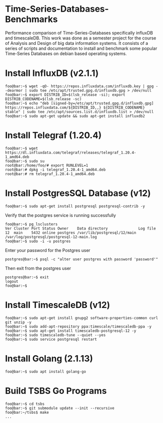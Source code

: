 # Time-Series-Databases-Benchmarks

Performance comparison of Time-Series-Databases specifically influxDB and timescaleDB.
This work was done as a semester project for the course of Analysis and Design of big
data information systems. It consists of a series of scripts and documentation to install
and benchmark some popular Time-Series Databases on debian based operating systems.

# Install InfluxDB (v2.1.1)
```console
foo@bar:~$ wget -qO- https://repos.influxdata.com/influxdb.key | gpg --dearmor | sudo tee /etc/apt/trusted.gpg.d/influxdb.gpg > /dev/null
foo@bar:~$ export DISTRIB_ID=$(lsb_release -si); export DISTRIB_CODENAME=$(lsb_release -sc)
foo@bar:~$ echo "deb [signed-by=/etc/apt/trusted.gpg.d/influxdb.gpg] https://repos.influxdata.com/${DISTRIB_ID,,} ${DISTRIB_CODENAME} stable" | sudo tee /etc/apt/sources.list.d/influxdb.list > /dev/null
foo@bar:~$ sudo apt-get update && sudo apt-get install influxdb2
```

# Install Telegraf (1.20.4)
```console
foo@bar:~$ wget https://dl.influxdata.com/telegraf/releases/telegraf_1.20.4-1_amd64.deb
foo@bar:~$ sudo su
root@bar:/home/foo/# export RUNLEVEL=1
root@bar:# dpkg -i telegraf_1.20.4-1_amd64.deb
root@bar:# rm telegraf_1.20.4-1_amd64.deb
```

# Install PostgresSQL Database (v12)
```console
foo@bar:~$ sudo apt-get install postgresql postgresql-contrib -y
```
Verify that the postgres service is running successfully
```console 
foo@bar:~$ pg_lsclusters
Ver Cluster Port Status Owner    Data directory              Log file
12  main    5432 online postgres /var/lib/postgresql/12/main /var/log/postgresql/postgresql-12-main.log
foo@bar:~$ sudo -i -u postgres
```
Enter your password for the Postgres user 
```console 
postgres@bar:~$ psql -c "alter user postgres with password 'password'"
```
Then exit from the postgres user
```console 
postgres@bar:~$ exit
logout
foo@bar:~$ 
```

# Install TimescaleDB (v12)
```console 
foo@bar:~$ sudo apt-get install gnupg2 software-properties-common curl git unzip -y
foo@bar:~$ sudo add-apt-repository ppa:timescale/timescaledb-ppa -y
foo@bar:~$ sudo apt-get install timescaledb-postgresql-12 -y
foo@bar:~$ sudo timescaledb-tune --quiet --yes
foo@bar:~$ sudo service postgresql restart
```

# Install Golang (2.1.13)
```console 
foo@bar:~$ sudo apt install golang-go
```

# Build TSBS Go Programs

```console 
foo@bar:~$ cd tsbs
foo@bar:~$ git submodule update --init --recursive
foo@bar:~/tsbs$ make
...


```







